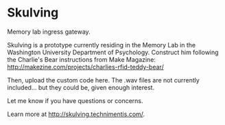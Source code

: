 Skulving
========

Memory lab ingress gateway.

Skulving is a prototype currently residing in the Memory Lab in the Washington University Department of Psychology. Construct him following the Charlie's Bear instructions from Make Magazine: http://makezine.com/projects/charlies-rfid-teddy-bear/

Then, upload the custom code here. The .wav files are not currently included... but they could be, given enough interest.

Let me know if you have questions or concerns.

Learn more at http://skulving.technimentis.com/.
